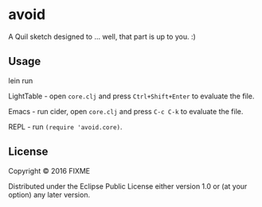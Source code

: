 # avoid

A Quil sketch designed to ... well, that part is up to you. :)

## Usage

lein run

LightTable - open `core.clj` and press `Ctrl+Shift+Enter` to evaluate the file.

Emacs - run cider, open `core.clj` and press `C-c C-k` to evaluate the file.

REPL - run `(require 'avoid.core)`.

## License

Copyright © 2016 FIXME

Distributed under the Eclipse Public License either version 1.0 or (at
your option) any later version.
